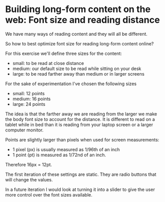 # Building long-form content on the web: Font size and reading distance

We have many ways of reading content and they will all be different.

So how to best optimize font size for reading long-form content online?

For this exercise we'll define three sizes for the content:

* small: to be read at close distance
* medium: our default size to be read while sitting on your desk
* large: to be read farther away than medium or in larger screens

For the sake of experimentation I've chosen the following sizes

* small: 12 points
* medium: 16 points
* large: 24 points

The idea is that the farther away we are reading from the larger we make the body font size to account for the distance. It is different to read on a tablet while in bed than it is reading from your laptop screen or a larger computer monitor.

Points are slightly larger than pixels when used for screen measurements:

* 1 pixel (px) is usually measured as 1/96th of an inch
* 1 point (pt) is measured as 1/72nd of an inch.

Therefore 16px = 12pt.

The first iteration of these settings are static. They are radio buttons that will change the values.

In a future iteration I would look at turning it into a slider to give the user more control over the font sizes available.
